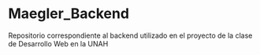 # Maegler_Backend
Repositorio correspondiente al backend utilizado en el proyecto de la clase de Desarrollo Web en la UNAH

